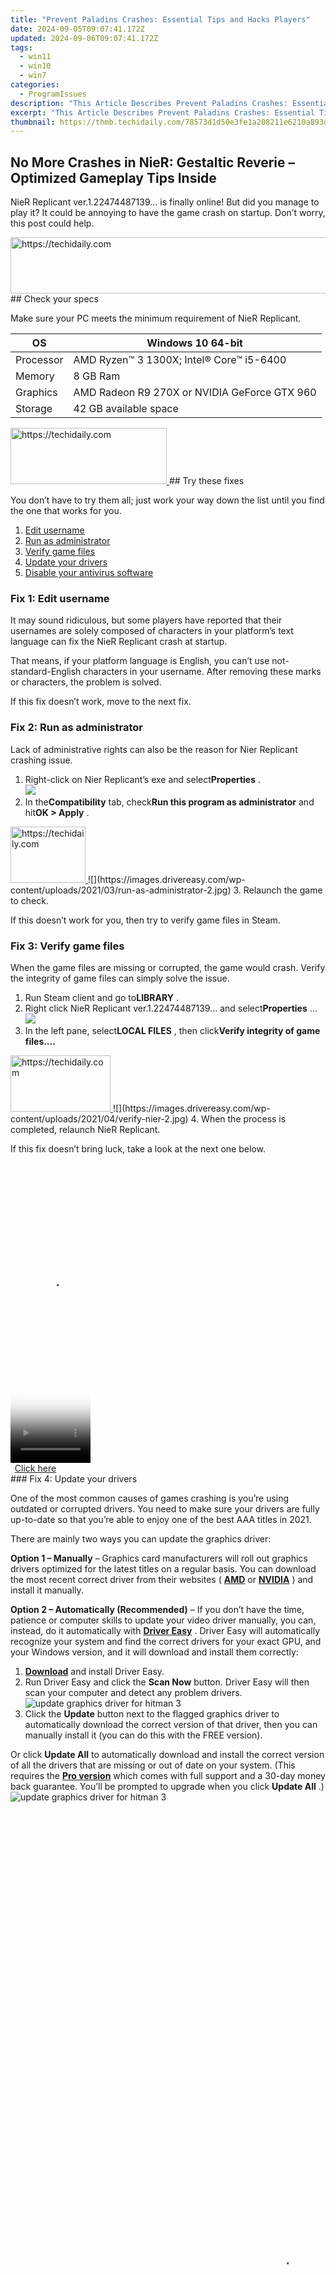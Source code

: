 ```yaml
---
title: "Prevent Paladins Crashes: Essential Tips and Hacks Players"
date: 2024-09-05T09:07:41.172Z
updated: 2024-09-06T09:07:41.172Z
tags:
  - win11
  - win10
  - win7
categories:
  - ProgramIssues
description: "This Article Describes Prevent Paladins Crashes: Essential Tips and Hacks Players"
excerpt: "This Article Describes Prevent Paladins Crashes: Essential Tips and Hacks Players"
thumbnail: https://thmb.techidaily.com/78573d1d50e3fe1a208211e6210a893de5cb63383e5008c1e4699b06b4a4f916.jpg
---
```


## No More Crashes in NieR: Gestaltic Reverie – Optimized Gameplay Tips Inside

NieR Replicant ver.1.22474487139… is finally online! But did you manage to play it? It could be annoying to have the game crash on startup. Don’t worry, this post could help.

<!-- affiliate ads begin -->
<a href="https://appsumo.8odi.net/c/5597632/2123729/7443" target="_top" id="2123729">
  <img src="//a.impactradius-go.com/display-ad/7443-2123729" border="0" alt="https://techidaily.com" width="600" height="90"/>
</a>
<img height="0" width="0" src="https://appsumo.8odi.net/i/5597632/2123729/7443" style="position:absolute;visibility:hidden;" border="0" />
<!-- affiliate ads end -->
## Check your specs

Make sure your PC meets the minimum requirement of NieR Replicant.

| OS        | Windows 10 64-bit                            |
| --------- | -------------------------------------------- |
| Processor | AMD Ryzen™ 3 1300X; Intel® Core™ i5-6400     |
| Memory    | 8 GB Ram                                     |
| Graphics  | AMD Radeon R9 270X or NVIDIA GeForce GTX 960 |
| Storage   | 42 GB available space                        |

<!-- affiliate ads begin -->
<a href="https://aligracehair.sjv.io/c/5597632/2115930/19272" target="_top" id="2115930">
  <img src="//a.impactradius-go.com/display-ad/19272-2115930" border="0" alt="https://techidaily.com" width="250" height="90"/>
</a>
<img height="0" width="0" src="https://aligracehair.sjv.io/i/5597632/2115930/19272" style="position:absolute;visibility:hidden;" border="0" />
<!-- affiliate ads end -->
## Try these fixes

 You don’t have to try them all; just work your way down the list until you find the one that works for you.

1. [Edit username](https://tools.techidaily.com/drivereasy/download/)
2. [Run as administrator](https://tools.techidaily.com/drivereasy/download/)
3. [Verify game files](https://tools.techidaily.com/drivereasy/download/)
4. [Update your drivers](https://tools.techidaily.com/drivereasy/download/)
5. [Disable your antivirus software](https://tools.techidaily.com/drivereasy/download/)

### Fix 1: Edit username

 It may sound ridiculous, but some players have reported that their usernames are solely composed of characters in your platform’s text language can fix the NieR Replicant crash at startup.

 That means, if your platform language is English, you can’t use not-standard-English characters in your username. After removing these marks or characters, the problem is solved.

If this fix doesn’t work, move to the next fix.

### Fix 2: Run as administrator

 Lack of administrative rights can also be the reason for Nier Replicant crashing issue.

1. Right-click on Nier Replicant’s exe and select**Properties** .  
![](https://images.drivereasy.com/wp-content/uploads/2019/10/properties-1.jpg)
2. In the**Compatibility** tab, check**Run this program as administrator** and hit**OK > Apply** .  
<!-- affiliate ads begin -->
<a href="https://aligracehair.sjv.io/c/5597632/2135394/19272" target="_top" id="2135394">
  <img src="//a.impactradius-go.com/display-ad/19272-2135394" border="0" alt="https://techidaily.com" width="120" height="90"/>
</a>
<img height="0" width="0" src="https://aligracehair.sjv.io/i/5597632/2135394/19272" style="position:absolute;visibility:hidden;" border="0" />
<!-- affiliate ads end -->
![](https://images.drivereasy.com/wp-content/uploads/2021/03/run-as-administrator-2.jpg)
3. Relaunch the game to check.

 If this doesn’t work for you, then try to verify game files in Steam.

### Fix 3: Verify game files

 When the game files are missing or corrupted, the game would crash. Verify the integrity of game files can simply solve the issue.

1. Run Steam client and go to**LIBRARY** .
2. Right click NieR Replicant ver.1.22474487139… and select**Properties** …  
![](https://images.drivereasy.com/wp-content/uploads/2021/04/verify-nier-1.jpg)
3. In the left pane, select**LOCAL FILES** , then click**Verify integrity of game files….**  
<!-- affiliate ads begin -->
<a href="https://aligracehair.sjv.io/c/5597632/2115912/19272" target="_top" id="2115912">
  <img src="//a.impactradius-go.com/display-ad/19272-2115912" border="0" alt="https://techidaily.com" width="160" height="90"/>
</a>
<img height="0" width="0" src="https://aligracehair.sjv.io/i/5597632/2115912/19272" style="position:absolute;visibility:hidden;" border="0" />
<!-- affiliate ads end -->
![](https://images.drivereasy.com/wp-content/uploads/2021/04/verify-nier-2.jpg)
4. When the process is completed, relaunch NieR Replicant.

If this fix doesn’t bring luck, take a look at the next one below.

<!-- affiliate ads begin -->
<span id="1977032">
					<video width="128" height="480" style="cursor:pointer"
           poster="//a.impactradius-go.com/display-clicktoplayimage/1977032.png"
           onclick="if(!this.playClicked){this.play();this.setAttribute('controls',true);this.playClicked=true;}">
	   <source src="//a.impactradius-go.com/display-ad/22993-1977032">
	   <img src="//a.impactradius-go.com/display-clicktoplayimage/1977032.png" style="border: none; height: 100%; width: 100%; object-fit: contain">
	</video>
	<div style="width:80px;text-align:center"><a href="javascript:window.open(decodeURIComponent('https%3A%2F%2Fhomestyler.sjv.io%2Fc%2F5597632%2F1977032%2F22993'), '_blank');void(0);">Click here</a></div>
</span>
<img height="0" width="0" src="https://imp.pxf.io/i/5597632/1977032/22993" style="position:absolute;visibility:hidden;" border="0" />
<!-- affiliate ads end -->
### Fix 4: Update your drivers

 One of the most common causes of games crashing is you’re using outdated or corrupted drivers. You need to make sure your drivers are fully up-to-date so that you’re able to enjoy one of the best AAA titles in 2021.

There are mainly two ways you can update the graphics driver:

**Option 1 – Manually** – Graphics card manufacturers will roll out graphics drivers optimized for the latest titles on a regular basis. You can download the most recent correct driver from their websites ( **[AMD](https://www.amd.com/en/support)**  or **[NVIDIA](https://www.nvidia.com/Download/index.aspx)**  ) and install it manually.

**Option 2 – Automatically (Recommended)** – If you don’t have the time, patience or computer skills to update your video driver manually, you can, instead, do it automatically with **[Driver Easy](https://tools.techidaily.com/drivereasy/download/)**  . Driver Easy will automatically recognize your system and find the correct drivers for your exact GPU, and your Windows version, and it will download and install them correctly:

1. **[Download](https://tools.techidaily.com/drivereasy/download/)**  and install Driver Easy.
2. Run Driver Easy and click the **Scan Now** button. Driver Easy will then scan your computer and detect any problem drivers.  
![update graphics driver for hitman 3](https://images.drivereasy.com/wp-content/uploads/2021/01/update-graphics-driver-de-1.jpg)
3. Click the **Update** button next to the flagged graphics driver to automatically download the correct version of that driver, then you can manually install it (you can do this with the FREE version).  

 Or click **Update All** to automatically download and install the correct version of all the drivers that are missing or out of date on your system. (This requires the **[Pro version](https://tools.techidaily.com/drivereasy/download/)**  which comes with full support and a 30-day money back guarantee. You’ll be prompted to upgrade when you click **Update All** .)  
![update graphics driver for hitman 3](https://images.drivereasy.com/wp-content/uploads/2021/01/update-graphics-driver-de-2.jpg)

<!-- affiliate ads begin -->
<span id="2135471">
					<video width="864" height="1536" style="cursor:pointer"
           poster="//a.impactradius-go.com/display-clicktoplayimage/2135471.png"
           onclick="if(!this.playClicked){this.play();this.setAttribute('controls',true);this.playClicked=true;}">
	   <source src="//a.impactradius-go.com/display-ad/18498-2135471">
	   <img src="//a.impactradius-go.com/display-clicktoplayimage/2135471.png" style="border: none; height: 100%; width: 100%; object-fit: contain">
	</video>
	<div style="width:540px;text-align:center"><a href="javascript:window.open(decodeURIComponent('https%3A%2F%2Funicoeye.pxf.io%2Fc%2F5597632%2F2135471%2F18498'), '_blank');void(0);">Click here</a></div>
</span>
<img height="0" width="0" src="https://imp.pxf.io/i/5597632/2135471/18498" style="position:absolute;visibility:hidden;" border="0" />
<!-- affiliate ads end -->
**The Pro version of Driver Easy** comes with full technical support.  
 If you need assistance, please contact **Driver Easy’s support team** at **[support@drivereasy.com](https://tools.techidaily.com/drivereasy/download/) .**

 Restart your PC after drivers are updated, then relaunch the game to check.

 If the latest drivers doesn’t solve the issue, move to the next fix.

<!-- affiliate ads begin -->
<a href="https://unicoeye.pxf.io/c/5597632/2134224/18498" target="_top" id="2134224">
  <img src="//a.impactradius-go.com/display-ad/18498-2134224" border="0" alt="https://techidaily.com" width="728" height="90"/>
</a>
<img height="0" width="0" src="https://unicoeye.pxf.io/i/5597632/2134224/18498" style="position:absolute;visibility:hidden;" border="0" />
<!-- affiliate ads end -->
### Fix 5: Disable your antivirus software

 It’s possible that your anti-virus/Windows Security is interfering with NieR Replicant. When they block part of game files, there’ll be crashes. Therefore, disable real-time protection temporarily or make an exception for the game in the antivirus software would fix the issue.

Here’s how to disable Windows Security temporarily.

1. Press the**Windows logo key and I** together on your keyboard to open Windows Settings. Click**Update & Security** .  
![update & security](https://images.drivereasy.com/wp-content/uploads/2020/10/update-security-2.jpg)
2. Select**Windows Security** in the left pane, and click**Virus & threat protection** .  
<!-- affiliate ads begin -->
<a href="https://wigfever.sjv.io/c/5597632/1995803/22899" target="_top" id="1995803">
  <img src="//a.impactradius-go.com/display-ad/22899-1995803" border="0" alt="https://techidaily.com" width="300" height="90"/>
</a>
<img height="0" width="0" src="https://wigfever.sjv.io/i/5597632/1995803/22899" style="position:absolute;visibility:hidden;" border="0" />
<!-- affiliate ads end -->
![](https://images.drivereasy.com/wp-content/uploads/2020/09/5-2-5.jpg)
3. Click**Manage settings** .  
![](https://images.drivereasy.com/wp-content/uploads/2020/09/5-3-4.jpg)
4. Turn off Real-time protection.  
<!-- affiliate ads begin -->
<a href="https://ephamedtechinc.pxf.io/c/5597632/2137218/26400" target="_top" id="2137218">
  <img src="//a.impactradius-go.com/display-ad/26400-2137218" border="0" alt="https://techidaily.com" width="728" height="90"/>
</a>
<img height="0" width="0" src="https://ephamedtechinc.pxf.io/i/5597632/2137218/26400" style="position:absolute;visibility:hidden;" border="0" />
<!-- affiliate ads end -->
![](https://images.drivereasy.com/wp-content/uploads/2020/09/5-4-2.jpg)

Relaunch NieR Replicant and check if it’s running properly.

 If this method doesn’t work for you, enable your antivirus software or Windows Security as soon as possible.

---

 Hopefully, this post help you solve the issue and you can enjoy NieR Replicant. If you have any problems or ideas, feel free to leave them in the comments.

<ins class="adsbygoogle"
     style="display:block"
     data-ad-format="autorelaxed"
     data-ad-client="ca-pub-7571918770474297"
     data-ad-slot="1223367746"></ins>



<ins class="adsbygoogle"
     style="display:block"
     data-ad-client="ca-pub-7571918770474297"
     data-ad-slot="8358498916"
     data-ad-format="auto"
     data-full-width-responsive="true"></ins>

<span class="atpl-alsoreadstyle">Also read:</span>
<div><ul>
<li><a href="https://fox-friendly.techidaily.com/new-2024-approved-the-ultimate-windows-11-video-editing-showcase/"><u>[New] 2024 Approved  The Ultimate Windows 11 Video Editing Showcase</u></a></li>
<li><a href="https://facebook-video-files.techidaily.com/new-the-formula-for-a-high-ranking-online-persona/"><u>[New] The Formula for a High-Ranking Online Persona</u></a></li>
<li><a href="https://fox-glue.techidaily.com/updated-making-your-photoshop-projects-pop-with-3d-text-design/"><u>[Updated] Making Your Photoshop Projects Pop with 3D Text Design</u></a></li>
<li><a href="https://facebook-video-share.techidaily.com/updated-navigating-the-markets-youtubes-top-picks/"><u>[Updated] Navigating the Markets  YouTube's Top Picks</u></a></li>
<li><a href="https://extra-approaches.techidaily.com/2024-approved-phantom-a-guide-to-backward-video-capture-techniques/"><u>2024 Approved  Phantom  A Guide to Backward Video Capture Techniques</u></a></li>
<li><a href="https://youtube-stream.techidaily.com/2024-approved-the-video-sharing-triad-vimeo-vs-youtube-and-dailymotion-showdown/"><u>2024 Approved  The Video Sharing Triad  Vimeo vs YouTube & Dailymotion Showdown</u></a></li>
<li><a href="https://win-answers.techidaily.com/best-practices-resolving-minecrafts-stuttering-problem-on-your-computer/"><u>Best Practices: Resolving Minecraft's Stuttering Problem on Your Computer</u></a></li>
<li><a href="https://tech-savvy.techidaily.com/chatgpts-recipe-success-rate-in-mixology/"><u>ChatGPT's Recipe Success Rate in Mixology</u></a></li>
<li><a href="https://tech-hub.techidaily.com/crafting-aplenty-combining-canva-gpt-for-infinite-ideas/"><u>Crafting Aplenty: Combining Canva, GPT for Infinite Ideas</u></a></li>
<li><a href="https://win-answers.techidaily.com/defeating-the-graphics-glitch-eliminate-errgfxstate-on-your-rdr2-adventure/"><u>Defeating the Graphics Glitch: Eliminate ERR_GFX_STATE on Your RDR2 Adventure</u></a></li>
<li><a href="https://win-answers.techidaily.com/diablo-2-revival-update-eliminating-game-crashes-for-smooth-playing/"><u>Diablo 2 Revival Update: Eliminating Game Crashes for Smooth Playing</u></a></li>
<li><a href="https://win-answers.techidaily.com/effective-fixes-to-eliminate-lag-spikes-and-optimize-ping-for-bless-unleashed-gamers/"><u>Effective Fixes to Eliminate Lag Spikes and Optimize Ping for Bless Unleashed Gamers</u></a></li>
<li><a href="https://win-answers.techidaily.com/effortless-solutions-to-resolve-dayz-fps-dips-or-hitches/"><u>Effortless Solutions to Resolve DayZ FPS Dips or Hitches</u></a></li>
<li><a href="https://win-answers.techidaily.com/enhancing-gameplay-quality-by-resolving-framerate-drops-and-stuttering-issues/"><u>Enhancing Gameplay Quality by Resolving Framerate Drops & Stuttering Issues</u></a></li>
<li><a href="https://win-answers.techidaily.com/expert-tips-for-getting-your-google-chrome-to-open-after-a-persistent-problem/"><u>Expert Tips for Getting Your Google Chrome to Open After a Persistent Problem</u></a></li>
<li><a href="https://win-answers.techidaily.com/fix-your-state-of-decay-2-crashes-a-step-by-step-troubleshooting-guide/"><u>Fix Your State of Decay 2 Crashes : A Step-by-Step Troubleshooting Guide</u></a></li>
<li><a href="https://win-answers.techidaily.com/frostpunk-stability-improvements-addressing-and-fixing-critical-errors/"><u>Frostpunk Stability Improvements: Addressing and Fixing Critical Errors</u></a></li>
<li><a href="https://win-answers.techidaily.com/ghost-recon-breakpoint-stability-swift-solutions-to-avoid-game-disruptions/"><u>Ghost Recon Breakpoint Stability: Swift Solutions to Avoid Game Disruptions!</u></a></li>
<li><a href="https://techidaily.com/hard-reset-tecno-phantom-v-fold-in-3-efficient-ways-drfone-by-drfone-reset-android-reset-android/"><u>Hard Reset Tecno Phantom V Fold in 3 Efficient Ways | Dr.fone</u></a></li>
<li><a href="https://win-answers.techidaily.com/hassle-free-strategies-to-fix-discord-installation-issues-smoothly/"><u>Hassle-Free Strategies to Fix Discord Installation Issues Smoothly</u></a></li>
<li><a href="https://win-answers.techidaily.com/1722985559033-how-to-fix-cod-black-ops-cold-war-error-code-887a0005-instantly/"><u>How to Fix COD Black Ops Cold War Error Code 887A0005 Instantly!</u></a></li>
<li><a href="https://win-answers.techidaily.com/how-to-fix-the-outriders-not-starting-issue-on-pc/"><u>How to Fix the 'Outriders Not Starting Issue on PC '</u></a></li>
<li><a href="https://screen-mirror.techidaily.com/in-2024-how-can-tecno-camon-20-pro-5gmirror-share-to-pc-drfone-by-drfone-android/"><u>In 2024, How Can Tecno Camon 20 Pro 5GMirror Share to PC? | Dr.fone</u></a></li>
<li><a href="https://phone-solutions.techidaily.com/in-2024-prevent-cross-site-tracking-on-motorola-moto-g73-5g-and-browser-drfone-by-drfone-virtual-android/"><u>In 2024, Prevent Cross-Site Tracking on Motorola Moto G73 5G and Browser | Dr.fone</u></a></li>
<li><a href="https://buynow-help.techidaily.com/in-depth-testing-of-the-garmin-forerunner-treadmill-tracking-device/"><u>In-Depth Testing of the Garmin Forerunner Treadmill Tracking Device</u></a></li>
<li><a href="https://driver-download.techidaily.com/latest-support-and-compatibility-download-gigabyte-wb867d-drivers-now/"><u>Latest Support and Compatibility: Download GIGABYTE WB867D Drivers Now</u></a></li>
<li><a href="https://extra-resources.techidaily.com/merging-youtube-melodies-in-cinematic-pieces/"><u>Merging YouTube Melodies in Cinematic Pieces</u></a></li>
<li><a href="https://win-answers.techidaily.com/step-by-step-solutions-for-when-your-msi-mystic-light-wont-turn-on-in-windows/"><u>Step-by-Step Solutions for When Your MSI Mystic Light Won't Turn On in Windows</u></a></li>
<li><a href="https://win-answers.techidaily.com/top-11-troubleshooting-steps-when-borderlands-e3-refuses-to-load/"><u>Top 11 Troubleshooting Steps When Borderlands E3 Refuses to Load</u></a></li>
<li><a href="https://win-answers.techidaily.com/troubleshooting-ping-issues-for-a-smoother-experience-in-bless-unleashed-on-pc/"><u>Troubleshooting Ping Issues for a Smoother Experience in Bless Unleashed on PC</u></a></li>
<li><a href="https://win-answers.techidaily.com/troubleshooting-steps-for-resolving-armored-core-vi-fires-of-rubicon-startup-issues/"><u>Troubleshooting Steps for Resolving 'Armored Core VI: Fires of Rubicon' Startup Issues</u></a></li>
<li><a href="https://win-blog.techidaily.com/troubleshooting-steps-for-smooth-gameplay-of-assassins-creed-valhalla-on-your-pc/"><u>Troubleshooting Steps for Smooth Gameplay of Assassin’s Creed Valhalla on Your PC</u></a></li>
<li><a href="https://techtrends.techidaily.com/1722877803357-unbeatable-tech-offers-find-them-this-amazon-prime-day/"><u>Unbeatable Tech Offers: Find Them This Amazon Prime Day!</u></a></li>
<li><a href="https://data-wizards.techidaily.com/universal-backup-repository-guide/"><u>Universal Backup Repository Guide</u></a></li>
<li><a href="https://win-answers.techidaily.com/unraveling-destiny-2s-202e-fix-for-the-infamous-broccoli-crash-error/"><u>Unraveling Destiny 2'S 202E Fix for The Infamous Broccoli Crash Error</u></a></li>
<li><a href="https://win-answers.techidaily.com/wolcen-lords-of-mayhem-game-release-issues-resolved/"><u>Wolcen - Lords of Mayhem Game Release Issues Resolved?</u></a></li>
</ul></div>
